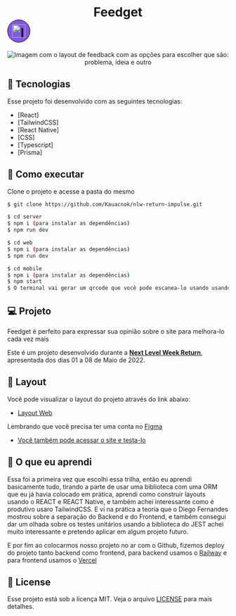 <p align='center'> 
	<h1 align='center'>Feedget <div style="display: flex; justify-content: center; align-items: center; background-color: #8257E5; border:1px solid black; border-radius: 50%; width: 50px; height: 50px"><img style="width: 30px; height:30px; background-color: #8257E5;" src="https://i.imgur.com/K0OMYOH.png" alt="Imagem com um ícone de um balão de conversa"></div></h1>
</p>
<p align='center'> 
	<img src="https://i.imgur.com/FMKDnql.png" alt="Imagem com o layout de feedback com as opções para escolher que são: problema, ideia e outro">
</p>

## 🧪 Tecnologias

Esse projeto foi desenvolvido com as seguintes tecnologias:

- [React]
- [TailwindCSS]
- [React Native]
- [CSS]
- [Typescript]
- [Prisma]

## 🚀 Como executar

Clone o projeto e acesse a pasta do mesmo

```bash
$ git clone https://github.com/Kauacnok/nlw-return-impulse.git

$ cd server 
$ npm i (para instalar as dependências)
$ npm run dev

$ cd web
$ npm i (para instalar as dependências)
$ npm run dev

$ cd mobile
$ npm i (para instalar as dependências)
$ npm start
$ O terminal vai gerar um qrcode que você pode escanea-lo usando usando um celular, use o expo go para conseguir fazer o scan
```

## 💻 Projeto

Feedget é perfeito para expressar sua opinião sobre o site para melhora-lo cada vez mais

Este é um projeto desenvolvido durante a **[Next Level Week Return](https://nextlevelweek.com/)**, apresentada dos dias 01 a 08 de Maio de 2022.

## 🔖 Layout

Você pode visualizar o layout do projeto através do link abaixo:

- [Layout Web](https://www.figma.com/community/file/1102912516166573468/Feedback-Widget)

Lembrando que você precisa ter uma conta no [Figma](http://figma.com/)

- [Você também pode acessar o site e testa-lo](nlw-return-impulse-phi.vercel.app)

## 📖 O que eu aprendi

Essa foi a primeira vez que escolhi essa trilha, então eu aprendi basicamente tudo, tirando a parte de usar uma biblioteca com uma ORM que eu já havia colocado em prática, aprendi como construir layouts usando o REACT e REACT Native, e também achei interessante como é produtivo usaro TailwindCSS. E vi na prática a teoria que o Diego Fernandes mostrou sobre a separação do Backend e do Frontend, e também consegui dar um olhada sobre os testes unitários usando a biblioteca do JEST achei muito interessante e pretendo aplicar em algum projeto futuro.

E por fim ao colocarmos nosso projeto no ar com o Github, fizemos deploy do projeto tanto backend como frontend, para backend usamos o [Railway](https://railway.app/) e para frontend usamos o [Vercel](https://vercel.com/)

## 📝 License

Esse projeto está sob a licença MIT. Veja o arquivo [LICENSE](https://github.com/Kauacnok/nlw-return-impulse/blob/main/LICENSE) para mais detalhes.